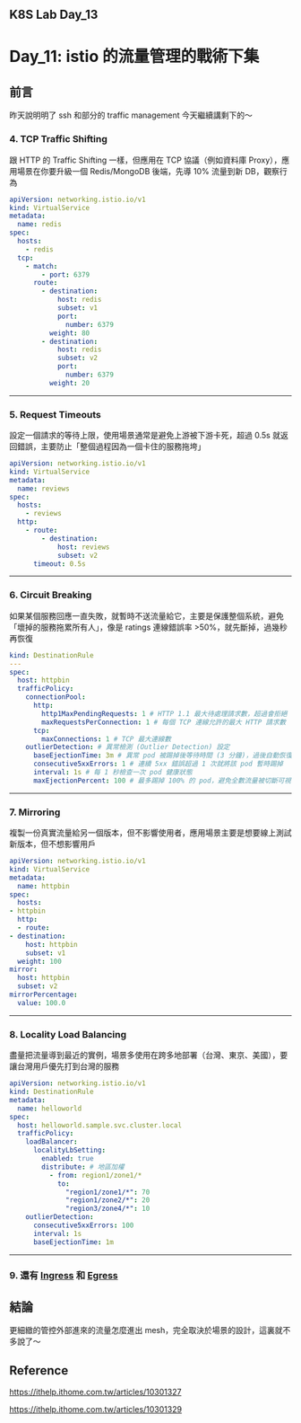 ## K8S Lab Day_13

# Day_11: istio 的流量管理的戰術下集

## 前言

昨天說明明了 ssh 和部分的 traffic management 今天繼續講剩下的～

### 4. TCP Traffic Shifting

跟 HTTP 的 Traffic Shifting 一樣，但應用在 TCP 協議（例如資料庫 Proxy），應用場景在你要升級一個 Redis/MongoDB 後端，先導 10% 流量到新 DB，觀察行為

```yaml
apiVersion: networking.istio.io/v1
kind: VirtualService
metadata:
  name: redis
spec:
  hosts:
    - redis
  tcp:
    - match:
        - port: 6379
      route:
        - destination:
            host: redis
            subset: v1
            port:
              number: 6379
          weight: 80
        - destination:
            host: redis
            subset: v2
            port:
              number: 6379
          weight: 20
```

---

### 5. Request Timeouts

設定一個請求的等待上限，使用場景通常是避免上游被下游卡死，超過 0.5s 就返回錯誤，主要防止「整個過程因為一個卡住的服務拖垮」

```yaml
apiVersion: networking.istio.io/v1
kind: VirtualService
metadata:
  name: reviews
spec:
  hosts:
    - reviews
  http:
    - route:
        - destination:
            host: reviews
            subset: v2
      timeout: 0.5s
```

---

### 6. Circuit Breaking

如果某個服務回應一直失敗，就暫時不送流量給它，主要是保護整個系統，避免「壞掉的服務拖累所有人」，像是 ratings 連線錯誤率 >50%，就先斷掉，過幾秒再恢復

```yaml
kind: DestinationRule
---
spec:
  host: httpbin
  trafficPolicy:
    connectionPool:
      http:
        http1MaxPendingRequests: 1 # HTTP 1.1 最大待處理請求數，超過會拒絕
        maxRequestsPerConnection: 1 # 每個 TCP 連線允許的最大 HTTP 請求數
      tcp:
        maxConnections: 1 # TCP 最大連線數
    outlierDetection: # 異常檢測 (Outlier Detection) 設定
      baseEjectionTime: 3m # 異常 pod 被踢掉後等待時間 (3 分鐘)，過後自動恢復
      consecutive5xxErrors: 1 # 連續 5xx 錯誤超過 1 次就將該 pod 暫時踢掉
      interval: 1s # 每 1 秒檢查一次 pod 健康狀態
      maxEjectionPercent: 100 # 最多踢掉 100% 的 pod，避免全數流量被切斷可視情況調整
```

---

### 7. Mirroring

複製一份真實流量給另一個版本，但不影響使用者，應用場景主要是想要線上測試新版本，但不想影響用戶

```yaml
apiVersion: networking.istio.io/v1
kind: VirtualService
metadata:
  name: httpbin
spec:
  hosts:
- httpbin
  http:
  - route:
- destination:
    host: httpbin
    subset: v1
  weight: 100
mirror:
  host: httpbin
  subset: v2
mirrorPercentage:
  value: 100.0
```

---

### 8. Locality Load Balancing

盡量把流量導到最近的實例，場景多使用在跨多地部署（台灣、東京、美國），要讓台灣用戶優先打到台灣的服務

```yaml
apiVersion: networking.istio.io/v1
kind: DestinationRule
metadata:
  name: helloworld
spec:
  host: helloworld.sample.svc.cluster.local
  trafficPolicy:
    loadBalancer:
      localityLbSetting:
        enabled: true
        distribute: # 地區加權
          - from: region1/zone1/*
            to:
              "region1/zone1/*": 70
              "region1/zone2/*": 20
              "region3/zone4/*": 10
    outlierDetection:
      consecutive5xxErrors: 100
      interval: 1s
      baseEjectionTime: 1m
```

---

### 9. 還有 [Ingress](https://istio.io/latest/docs/tasks/traffic-management/ingress/) 和 [Egress](https://istio.io/latest/docs/tasks/traffic-management/egress/)

## 結論

更細緻的管控外部進來的流量怎麼進出 mesh，完全取決於場景的設計，這裏就不多說了～

## Reference

https://ithelp.ithome.com.tw/articles/10301327

https://ithelp.ithome.com.tw/articles/10301329
